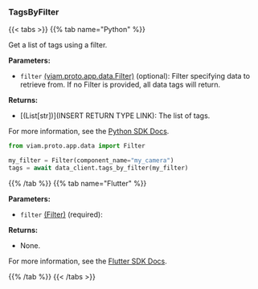 ### TagsByFilter

{{< tabs >}}
{{% tab name="Python" %}}

Get a list of tags using a filter.

**Parameters:**

- `filter` [(viam.proto.app.data.Filter)](https://python.viam.dev/autoapi/viam/proto/app/data/index.html#viam.proto.app.data.Filter) (optional): Filter specifying data to retrieve from. If no Filter is provided, all data tags will return.

**Returns:**

- [(List[str])](INSERT RETURN TYPE LINK): The list of tags.

For more information, see the [Python SDK Docs](https://python.viam.dev/autoapi/viam/app/data_client/index.html#viam.app.data_client.DataClient.tags_by_filter).

``` python {class="line-numbers linkable-line-numbers"}
from viam.proto.app.data import Filter

my_filter = Filter(component_name="my_camera")
tags = await data_client.tags_by_filter(my_filter)
```

{{% /tab %}}
{{% tab name="Flutter" %}}

**Parameters:**

- `filter` [(Filter)](https://flutter.viam.dev/viam_protos.app.data/Filter-class.html) (required):

**Returns:**

- None.

For more information, see the [Flutter SDK Docs](https://flutter.viam.dev/viam_protos.app.data/DataServiceClient/tagsByFilter.html).

{{% /tab %}}
{{< /tabs >}}
